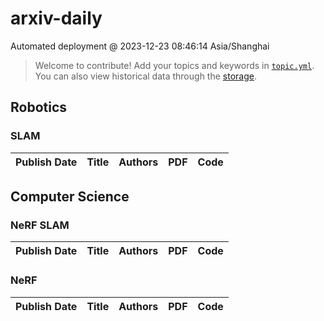 # arxiv-daily
 Automated deployment @ 2023-12-23 08:46:14 Asia/Shanghai
> Welcome to contribute! Add your topics and keywords in [`topic.yml`](https://github.com/weiningwei/arxiv-daily/blob/main/database/topic.yml).
> You can also view historical data through the [storage](https://github.com/weiningwei/arxiv-daily/blob/main/database/storage).

## Robotics

### SLAM
|Publish Date|Title|Authors|PDF|Code|
| :---: | :---: | :---: | :---: | :---: |

## Computer Science

### NeRF SLAM
|Publish Date|Title|Authors|PDF|Code|
| :---: | :---: | :---: | :---: | :---: |

### NeRF
|Publish Date|Title|Authors|PDF|Code|
| :---: | :---: | :---: | :---: | :---: |
